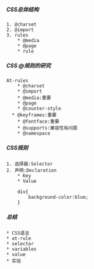 ##### CSS总体结构
	1. @charset
	2. @import
	3. rules
		* @media
		* @page
		* rule

##### CSS @规则的研究
	At-rules
		* @charset
		* @import
		* @media:重要
		* @page
		* @counter-style
	  *	@keyframes:重要
		* @fontface:重要
		* @supports:兼容性有问题
		* @namespace

##### CSS规则
	1. 选择器:Selector
	2. 声明:Declaration
		* Key
		* Value 

		div{
			background-color:blue;
		}

##### 总结
	* CSS语法
	* at-rule
	* selector
	* variables
	* value
	* 实验
